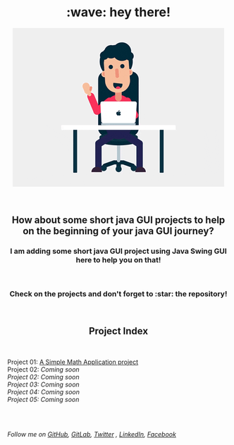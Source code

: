 <div align="center">

<h1> :wave: hey there! </h1>

![laptop and person](img/giphy.gif)

<br>

<h2>
How about some short java GUI projects to help on the beginning of your java GUI journey?
</h2>


<h3>
I am adding some short java GUI project using Java Swing GUI here to help you on that!
</h3>

<br>

<h3>
Check on the projects and don't forget to :star: the repository!
</h3>


<br>

<h2> Project Index </h2>

</div>


<br>


Project 01: [A Simple Math Application project](https://github.com/FahimFBA/Java-GUI-Projects/tree/main/MathApplication)
<br>
Project 02: <i> Coming soon <i>
<br>
Project 02: <i> Coming soon <i>
<br>
Project 03: <i> Coming soon <i>
<br>
Project 04: <i> Coming soon <i>
<br>
Project 05: <i> Coming soon <i>

<br>
<br>


Follow me on [GitHub](https://github.com/),  [GitLab](https://gitlab.com/FahimFBA),  [Twitter](https://twitter.com/Fahim_FBA) , [LinkedIn](https://www.linkedin.com/in/fahimfba/), [Facebook](https://www.facebook.com/iptu.fba/)
























